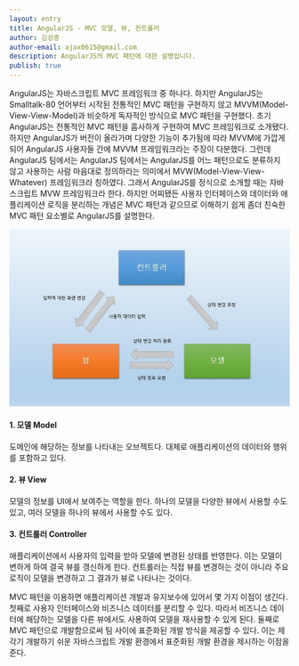 ```yaml
---
layout: entry
title: AngularJS - MVC 모델, 뷰, 컨트롤러
author: 김성중
author-email: ajax0615@gmail.com
description: AngularJS의 MVC 패턴에 대한 설명입니다.
publish: true
---
```


AngularJS는 자바스크립트 MVC 프레임워크 중 하나다. 하지만 AngularJS는 Smalltalk-80 언어부터 시작된 전통적인 MVC 패턴을 구현하지 않고
MVVM(Model-View-View-Model)과 비슷하게 독자적인 방식으로 MVC 패턴을 구현했다. 초기 AngularJS는 전통적인 MVC 패턴을 흡사하게 구현하여
MVC 프레임워크로 소개됐다. 하지만 AngularJS가 버전이 올라가며 다양한 기능이 추가됨에 따라 MVVM에 가깝게 되어 AngularJS 사용자들 간에
MVVM 프레임워크라는 주장이 다분했다. 그런데 AngularJS 팀에서는 AngularJS 팀에서는 AngularJS를 어느 패턴으로도 분류하지 않고 사용하는
사람 마음대로 정의하라는 의미에서 MVW(Model-View-View-Whatever) 프레임워크라 칭하였다. 그래서 AngularJS를 정식으로 소개할 때는
자바스크립트 MVW 프레임워크라 한다. 하지만 어찌됐든 사용자 인터페이스와 데이터와 애플리케이션 로직을 분리하는 개념은 MVC 패턴과 같으므로
이해하기 쉽게 좀더 친숙한 MVC 패턴 요소별로 AngularJS를 설명한다.

![MVC_Pattern_1](/images/2015/11/26/MVC_Pattern_1.jpg "MVC_Pattern_1")

#### 1. 모델 Model
도메인에 해당하는 정보를 나타내는 오브젝트다. 대체로 애플리케이션의 데이터와 행위를 포함하고 있다.

#### 2. 뷰 View
모델의 정보를 UI에서 보여주는 역할을 한다. 하나의 모델을 다양한 뷰에서 사용할 수도 있고, 여러 모델을 하나의 뷰에서 사용할 수도 있다.

#### 3. 컨트롤러 Controller
애플리케이션에서 사용자의 입력을 받아 모델에 변경된 상태를 반영한다. 이는 모델이 변하게 하여 결국 뷰를 갱신하게 한다. 컨트롤러는 직접 뷰를
변경하는 것이 아니라 주요 로직이 모델을 변경하고 그 결과가 뷰로 나타나는 것이다.

MVC 패턴을 이용하면 애플리케이션 개발과 유지보수에 있어서 몇 가지 이점이 생긴다. 첫째로 사용자 인터페이스와 비즈니스 데이터를 분리할 수 있다.
따라서 비즈니스 데이터에 해당하는 모델을 다른 뷰에서도 사용하여 모델을 재사용할 수 있게 된다. 둘째로 MVC 패턴으로 개발함으로써 팀 사이에 표준화된
개발 방식을 제공할 수 있다. 이는 제각기 개발하기 쉬운 자바스크립트 개발 환경에서 표준화된 개발 환경을 제시하는 이점을 준다.
